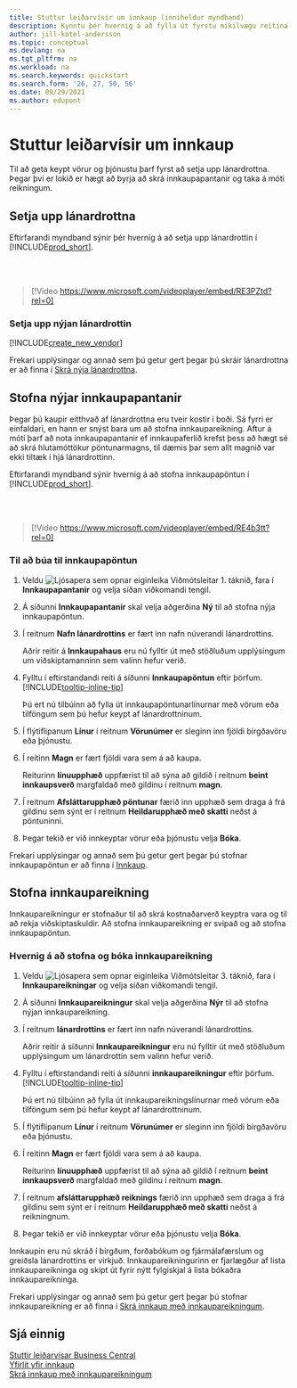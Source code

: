```yaml
---
title: Stuttur leiðarvísir um innkaup (inniheldur myndband)
description: Kynntu þér hvernig á að fylla út fyrstu mikilvægu reitina um lánardrottna í Business Central svo þú getir byrjað að kaupa vörur og þjónustu.
author: jill-kotel-andersson
ms.topic: conceptual
ms.devlang: na
ms.tgt_pltfrm: na
ms.workload: na
ms.search.keywords: quickstart
ms.search.form: '26, 27, 50, 56'
ms.date: 09/29/2021
ms.author: edupont
---
```


# <a name="procurement-quick-start"></a>Stuttur leiðarvísir um innkaup

Til að geta keypt vörur og þjónustu þarf fyrst að setja upp lánardrottna. Þegar því er lokið er hægt að byrja að skrá innkaupapantanir og taka á móti reikningum.  

## <a name="set-up-vendors"></a>Setja upp lánardrottna

Eftirfarandi myndband sýnir þér hvernig á að setja upp lánardrottin í [!INCLUDE[prod_short](includes/prod_short.md)].

<br><br>  

> [!Video https://www.microsoft.com/videoplayer/embed/RE3PZtd?rel=0]

### <a name="set-up-a-new-vendor"></a>Setja upp nýjan lánardrottin

[!INCLUDE[create_new_vendor](includes/create_new_vendor.md)]

Frekari upplýsingar og annað sem þú getur gert þegar þú skráir lánardrottna er að finna í [Skrá nýja lánardrottna](purchasing-how-register-new-vendors.md).  

## <a name="create-new-purchase-orders"></a>Stofna nýjar innkaupapantanir

Þegar þú kaupir eitthvað af lánardrottna eru tveir kostir í boði. Sá fyrri er einfaldari, en hann er snýst bara um að stofna innkaupareikning. Aftur á móti þarf að nota innkaupapantanir ef innkaupaferlið krefst þess að hægt sé að skrá hlutamóttökur pöntunarmagns, til dæmis þar sem allt magnið var ekki tiltæk í hjá lánardrottinn.

Eftirfarandi myndband sýnir hvernig á að stofna innkaupapöntun í [!INCLUDE[prod_short](includes/prod_short.md)].

<br><br>

> [!Video https://www.microsoft.com/videoplayer/embed/RE4b3tt?rel=0]

### <a name="to-create-a-purchase-order"></a>Til að búa til innkaupapöntun

1. Veldu ![Ljósapera sem opnar eiginleika Viðmótsleitar 1.](media/ui-search/search_small.png "Segðu mér hvað þú vilt gera") táknið, fara í **Innkaupapantanir** og velja síðan viðkomandi tengil.  

2. Á síðunni **Innkaupapantanir** skal velja aðgerðina **Ný** til að stofna nýja innkaupapöntun.

3. Í reitnum **Nafn lánardrottins** er fært inn nafn núverandi lánardrottins.

    Aðrir reitir á **Innkaupahaus** eru nú fylltir út með stöðluðum upplýsingum um viðskiptamanninn sem valinn hefur verið.  

4. Fylltu í eftirstandandi reiti á síðunni **Innkaupapöntun** eftir þörfum. [!INCLUDE[tooltip-inline-tip](includes/tooltip-inline-tip_md.md)]

    Þú ert nú tilbúinn að fylla út innkaupapöntunarlínurnar með vörum eða tilföngum sem þú hefur keypt af lánardrottninum.

5. Í flýtiflipanum **Línur** í reitnum **Vörunúmer** er sleginn inn fjöldi birgðavöru eða þjónustu.

6. Í reitinn **Magn** er fært fjöldi vara sem á að kaupa.

    Reiturinn **línuupphæð** uppfærist til að sýna að gildið í reitnum **beint innkaupsverð** margfaldað með gildinu í reitnum **magn**.

7. Í reitnum **Afsláttarupphæð pöntunar** færið inn upphæð sem draga á frá gildinu sem sýnt er í reitnum **Heildarupphæð með skatti** neðst á pöntuninni.

8. Þegar tekið er við innkeyptar vörur eða þjónustu velja **Bóka**.

Frekari upplýsingar og annað sem þú getur gert þegar þú stofnar innkaupapöntun er að finna í [Innkaup](purchasing-manage-purchasing.md).  

## <a name="create-a-purchase-invoice"></a>Stofna innkaupareikning

Innkaupareikningur er stofnaður til að skrá kostnaðarverð keyptra vara og til að rekja viðskiptaskuldir. Að stofna innkaupareikning er svipað og að stofna innkaupapöntun.

### <a name="how-to-create-and-post-a-purchase-invoice"></a>Hvernig á að stofna og bóka innkaupareikning

1. Veldu ![Ljósapera sem opnar eiginleika Viðmótsleitar 3.](media/ui-search/search_small.png "Segðu mér hvað þú vilt gera") táknið, fara í **Innkaupareikningar** og velja síðan viðkomandi tengil.  
2. Á síðunni **Innkaupareikningur** skal velja aðgerðina **Nýr** til að stofna nýjan innkaupareikning.
3. Í reitnum **lánardrottins** er fært inn nafn núverandi lánardrottins.

    Aðrir reitir á síðunni **Innkaupareikningur** eru nú fylltir út með stöðluðum upplýsingum um lánardrottin sem valinn hefur verið.

4. Fylltu í eftirstandandi reiti á síðunni **innkaupareikningur** eftir þörfum. [!INCLUDE[tooltip-inline-tip](includes/tooltip-inline-tip_md.md)]

    Þú ert nú tilbúinn að fylla út innkaupareikningslínurnar með vörum eða tilföngum sem þú hefur keypt af lánardrottninum.

5. Í flýtiflipanum **Línur** í reitnum **Vörunúmer** er sleginn inn fjöldi birgðavöru eða þjónustu.
6. Í reitinn **Magn** er fært fjöldi vara sem á að kaupa.

    Reiturinn **línuupphæð** uppfærist til að sýna að gildið í reitnum **beint innkaupsverð** margfaldað með gildinu í reitnum **magn**.

7. Í reitnum **afsláttarupphæð reiknings** færið inn upphæð sem draga á frá gildinu sem sýnt er í reitnum **Heildarupphæð með skatti** neðst á reikningnum.

8. Þegar tekið er við innkeyptar vörur eða þjónustu velja **Bóka**.

Innkaupin eru nú skráð í birgðum, forðabókum og fjármálafærslum og greiðsla lánardrottins er virkjuð. Innkaupareikningurinn er fjarlægður af lista innkaupareikninga og skipt út fyrir nýtt fylgiskjal á lista bókaðra innkaupareikninga.  

Frekari upplýsingar og annað sem þú getur gert þegar þú stofnar innkaupareikning er að finna í [Skrá innkaup með innkaupareikningum](purchasing-how-record-purchases.md).

## <a name="see-also"></a>Sjá einnig

[Stuttir leiðarvísar Business Central](quick-start-business-central.md)  
[Yfirlit yfir innkaup](Purchasing-manage-purchasing.md)  
[Skrá innkaup með innkaupareikningum](purchasing-how-record-purchases.md)  
